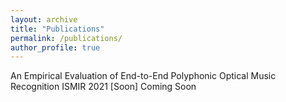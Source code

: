 ```yaml
---
layout: archive
title: "Publications"
permalink: /publications/
author_profile: true
---
```


An Empirical Evaluation of End-to-End Polyphonic Optical Music Recognition
ISMIR 2021 [Soon]
Coming Soon

